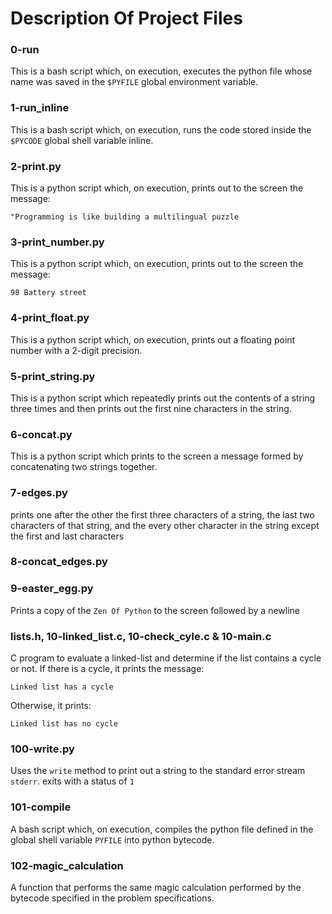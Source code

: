 # Description Of Project Files

### 0-run
This is a bash script which, on execution, executes the python file whose name was saved in the `$PYFILE` global environment variable.

### 1-run_inline
This is a bash script which, on execution, runs the code stored inside the `$PYCODE` global shell variable inline.

### 2-print.py
This is a python script which, on execution, prints out to the screen the message:

```
"Programming is like building a multilingual puzzle
```

### 3-print_number.py
This is a python script which, on execution, prints out to the screen the message:

```
98 Battery street
```
### 4-print_float.py
This is a python script which, on execution, prints out a floating point number with a 2-digit precision.

### 5-print_string.py
This is a python script which repeatedly prints out the contents of a string three times and then prints out the first nine characters in the string.

### 6-concat.py
This is a python script which prints to the screen a message formed by concatenating  two strings together.

### 7-edges.py
prints one after the other the first three characters of a string, the last two characters of that string, and the every other character in the string except the first and last characters

### 8-concat_edges.py

### 9-easter_egg.py
Prints a copy of the `Zen Of Python` to the screen followed by a newline

### lists.h, 10-linked_list.c, 10-check_cyle.c & 10-main.c
C program to evaluate a linked-list and determine if the list contains a cycle or not. If there is a cycle, it prints the message:

```
Linked list has a cycle
```
Otherwise, it prints:
```
Linked list has no cycle
```

### 100-write.py
Uses the `write` method to print out a string to the standard error stream `stderr`. exits with a status of `1`

### 101-compile
A bash script which, on execution, compiles the python file defined in the global shell variable `PYFILE` into python bytecode.

### 102-magic_calculation
A function that performs the same magic calculation performed by the bytecode specified in the problem specifications.



